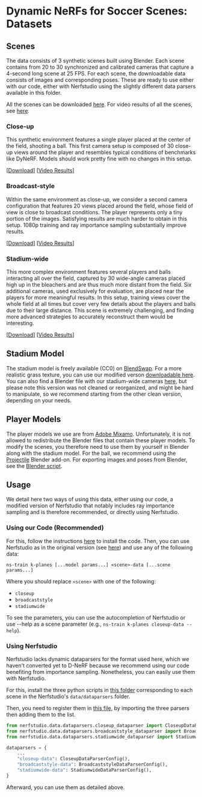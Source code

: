 # **Dynamic NeRFs for Soccer Scenes: Datasets**

## Scenes

The data consists of 3 synthetic scenes built using Blender. Each scene contains from 20 to 30 synchronized and calibrated cameras that capture a 4-second long scene at 25 FPS. For each scene, the downloadable data consists of images and corresponding poses. These are ready to use either with our code, either with Nerfstudio using the slightly different data parsers available in this folder.

All the scenes can be downloaded [here](https://github.com/iSach/SoccerNeRFs/releases/tag/1.0). For video results of all the scenes, see [here](https://youtu.be/DpQRf1nheKk).

### Close-up

This synthetic environment features a single player placed at the center of the field, shooting a ball. This first camera setup is composed of 30 close-up views around the player and resembles typical conditions of benchmarks like DyNeRF. Models should work pretty fine with no changes in this setup.

[[Download](https://github.com/iSach/SoccerNeRFs/releases/download/1.0/closeup.tar.gz)] [[Video Results](https://soccernerfs.isach.be/assets/closeup.mp4)]

### Broadcast-style

Within the same environment as close-up, we consider a second camera configuration that features 20 views placed around the field, whose field of view is close to broadcast conditions. The player represents only a tiny portion of the images. Satisfying results are much harder to obtain in this setup. 1080p training and ray importance sampling substantially improve results.

[[Download](https://github.com/iSach/SoccerNeRFs/releases/download/1.0/broadcaststyle.tar.gz)] [[Video Results](https://soccernerfs.isach.be/assets/broadcaststyle.mp4)]

### Stadium-wide

This more complex environment features several players and balls interacting all over the field, captured by 30 wide-angle cameras placed high up in the bleachers and are thus much more distant from the field. Six additional cameras, used exclusively for evaluation, are placed near the players for more meaningful results. In this setup, training views cover the whole field at all times but cover very few details about the players and balls due to their large distance. This scene is extremely challenging, and finding more advanced strategies to accurately reconstruct them would be interesting.

[[Download](https://github.com/iSach/SoccerNeRFs/releases/download/1.0/stadiumwide.tar.gz)] [[Video Results](https://soccernerfs.isach.be/assets/stadiumwide.mp4)]

## Stadium Model

The stadium model is freely available (CC0) on [BlendSwap](https://www.blendswap.com/blend/10567). For a more realistic grass texture, you can use our modified verson [downloadable here](https://cdn.isach.be/textured_grass.blend). You can also find a Blender file with our stadium-wide cameras [here](https://cdn.isach.be/stadiumwide.blend), but please note this version was not cleaned or reorganized, and might be hard to manipulate, so we recommend starting from the other clean version, depending on your needs.

## Player Models

The player models we use are from [Adobe Mixamo](https://mixamo.com). Unfortunately, it is not allowed to redistribute the Blender files that contain these player models. To modify the scenes, you therefore need to use them by yourself in Blender along with the stadium model. For the ball, we recommend using the [Projectile](https://github.com/natecraddock/projectile) Blender add-on. For exporting images and poses from Blender, see the [Blender script](blender-export.py).

## Usage

We detail here two ways of using this data, either using our code, a modified version of Nerfstudio that notably includes ray importance sampling and is therefore recommended, or directly using Nerfstudio.

### Using our Code (Recommended)

For this, follow the instructions [here](../README.md) to install the code. Then, you can use Nerfstudio as in the original version (see [here](https://docs.nerf.studio)) and use any of the following data:

`ns-train k-planes [...model params...] <scene>-data [...scene params...]`

Where you should replace `<scene>` with one of the following:
* `closeup`
* `broadcaststyle`
* `stadiumwide`

To see the parameters, you can use the autocompletion of Nerfstudio or use --help as a scene parameter (e.g., `ns-train k-planes closeup-data --help`).

### Using Nerfstudio

Nerfstudio lacks dynamic dataparsers for the format used here, which we haven't converted yet to D-NeRF because we recommend using our code benefiting from importance sampling. Nonetheless, you can easily use them with Nerfstudio.

For this, install the three python scripts in [this folder](dataparsers/) corresponding to each scene in the Nerfstudio's `data/dataparsers` folder.

Then, you need to register them in [this file](https://github.com/nerfstudio-project/nerfstudio/blob/48135ee4c8e0fb9ac3ab0ea80d2d71042dfb0b41/nerfstudio/configs/dataparser_configs.py#L55), by importing the three parsers then adding them to the list.

```python
from nerfstudio.data.dataparsers.closeup_dataparser import CloseupDataParserConfig
from nerfstudio.data.dataparsers.broadcaststyle_dataparser import BroadcaststyleDataParserConfig
from nerfstudio.data.dataparsers.stadiumwide_dataparser import StadiumwideDataParserConfig

dataparsers = {
	...
	"closeup-data": CloseupDataParserConfig(),
	"broadcaststyle-data": BroadcaststyleDataParserConfig(),
	"stadiumwide-data": StadiumwideDataParserConfig(),
}
```

Afterward, you can use them as detailed above.

